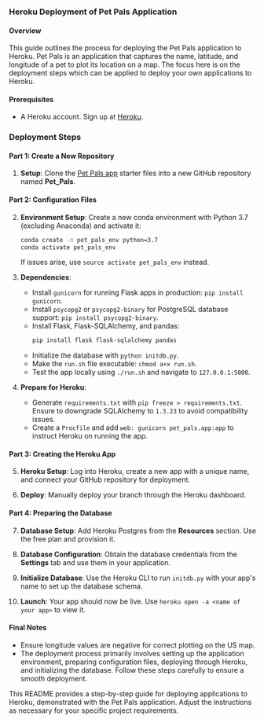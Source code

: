 ### Heroku Deployment of Pet Pals Application

#### Overview
This guide outlines the process for deploying the Pet Pals application to Heroku. Pet Pals is an application that captures the name, latitude, and longitude of a pet to plot its location on a map. The focus here is on the deployment steps which can be applied to deploy your own applications to Heroku.

#### Prerequisites
- A Heroku account. Sign up at [Heroku](https://www.heroku.com).

### Deployment Steps

#### Part 1: Create a New Repository
1. **Setup**: Clone the [Pet Pals app](./Starter) starter files into a new GitHub repository named **Pet_Pals**.

#### Part 2: Configuration Files
2. **Environment Setup**: Create a new conda environment with Python 3.7 (excluding Anaconda) and activate it:
   ```sh
   conda create -n pet_pals_env python=3.7
   conda activate pet_pals_env
   ```
   If issues arise, use `source activate pet_pals_env` instead.
   
3. **Dependencies**:
   - Install `gunicorn` for running Flask apps in production: `pip install gunicorn`.
   - Install `psycopg2` or `psycopg2-binary` for PostgreSQL database support: `pip install psycopg2-binary`.
   - Install Flask, Flask-SQLAlchemy, and pandas: 
     ```sh
     pip install flask flask-sqlalchemy pandas
     ```
   - Initialize the database with `python initdb.py`.
   - Make the `run.sh` file executable: `chmod a+x run.sh`.
   - Test the app locally using `./run.sh` and navigate to `127.0.0.1:5000`.

4. **Prepare for Heroku**:
   - Generate `requirements.txt` with `pip freeze > requirements.txt`. Ensure to downgrade SQLAlchemy to `1.3.23` to avoid compatibility issues.
   - Create a `Procfile` and add `web: gunicorn pet_pals.app:app` to instruct Heroku on running the app.

#### Part 3: Creating the Heroku App
5. **Heroku Setup**: Log into Heroku, create a new app with a unique name, and connect your GitHub repository for deployment.
   
6. **Deploy**: Manually deploy your branch through the Heroku dashboard.

#### Part 4: Preparing the Database
7. **Database Setup**: Add Heroku Postgres from the **Resources** section. Use the free plan and provision it.
   
8. **Database Configuration**: Obtain the database credentials from the **Settings** tab and use them in your application.
   
9. **Initialize Database**: Use the Heroku CLI to run `initdb.py` with your app's name to set up the database schema.

10. **Launch**: Your app should now be live. Use `heroku open -a <name of your app>` to view it.

#### Final Notes
- Ensure longitude values are negative for correct plotting on the US map.
- The deployment process primarily involves setting up the application environment, preparing configuration files, deploying through Heroku, and initializing the database. Follow these steps carefully to ensure a smooth deployment.

This README provides a step-by-step guide for deploying applications to Heroku, demonstrated with the Pet Pals application. Adjust the instructions as necessary for your specific project requirements.